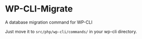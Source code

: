 WP-CLI-Migrate
==============

A database migration command for WP-CLI

Just move it to `src/php/wp-cli/commands/` in your wp-cli directory.
